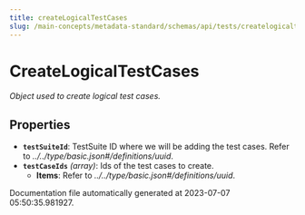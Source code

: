 ```yaml
---
title: createLogicalTestCases
slug: /main-concepts/metadata-standard/schemas/api/tests/createlogicaltestcases
---
```


# CreateLogicalTestCases

*Object used to create logical test cases.*

## Properties

- **`testSuiteId`**: TestSuite ID where we will be adding the test cases. Refer to *../../type/basic.json#/definitions/uuid*.
- **`testCaseIds`** *(array)*: Ids of the test cases to create.
  - **Items**: Refer to *../../type/basic.json#/definitions/uuid*.


Documentation file automatically generated at 2023-07-07 05:50:35.981927.
